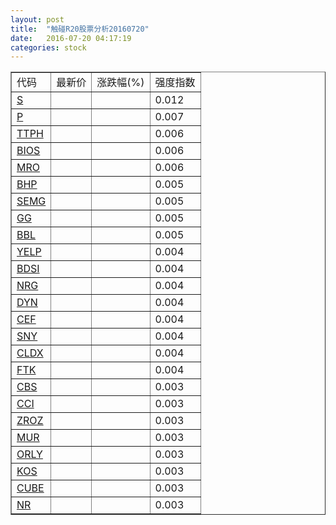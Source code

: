 ```yaml
---
layout: post
title:  "触碰R20股票分析20160720"
date:   2016-07-20 04:17:19
categories: stock
---
```

<script type="text/javascript">
var stockList = []
stockList.push('gb_s');
stockList.push('gb_p');
stockList.push('gb_ttph');
stockList.push('gb_bios');
stockList.push('gb_mro');
stockList.push('gb_bhp');
stockList.push('gb_semg');
stockList.push('gb_gg');
stockList.push('gb_bbl');
stockList.push('gb_yelp');
stockList.push('gb_bdsi');
stockList.push('gb_nrg');
stockList.push('gb_dyn');
stockList.push('gb_cef');
stockList.push('gb_sny');
stockList.push('gb_cldx');
stockList.push('gb_ftk');
stockList.push('gb_cbs');
stockList.push('gb_cci');
stockList.push('gb_zroz');
stockList.push('gb_mur');
stockList.push('gb_orly');
stockList.push('gb_kos');
stockList.push('gb_cube');
stockList.push('gb_nr');
</script>

<table border="1">
 <tr>
 <td>代码</td>
  <td>最新价</td>
  <td>涨跌幅(%)</td>
 <td>强度指数</td>
</tr>
  <tr id="s"><td><a href="http://stock.finance.sina.com.cn/usstock/quotes/S.html" target="_blank">S</a></td><td></td><td></td><td>0.012</td></tr>
  <tr id="p"><td><a href="http://stock.finance.sina.com.cn/usstock/quotes/P.html" target="_blank">P</a></td><td></td><td></td><td>0.007</td></tr>
  <tr id="ttph"><td><a href="http://stock.finance.sina.com.cn/usstock/quotes/TTPH.html" target="_blank">TTPH</a></td><td></td><td></td><td>0.006</td></tr>
  <tr id="bios"><td><a href="http://stock.finance.sina.com.cn/usstock/quotes/BIOS.html" target="_blank">BIOS</a></td><td></td><td></td><td>0.006</td></tr>
  <tr id="mro"><td><a href="http://stock.finance.sina.com.cn/usstock/quotes/MRO.html" target="_blank">MRO</a></td><td></td><td></td><td>0.006</td></tr>
  <tr id="bhp"><td><a href="http://stock.finance.sina.com.cn/usstock/quotes/BHP.html" target="_blank">BHP</a></td><td></td><td></td><td>0.005</td></tr>
  <tr id="semg"><td><a href="http://stock.finance.sina.com.cn/usstock/quotes/SEMG.html" target="_blank">SEMG</a></td><td></td><td></td><td>0.005</td></tr>
  <tr id="gg"><td><a href="http://stock.finance.sina.com.cn/usstock/quotes/GG.html" target="_blank">GG</a></td><td></td><td></td><td>0.005</td></tr>
  <tr id="bbl"><td><a href="http://stock.finance.sina.com.cn/usstock/quotes/BBL.html" target="_blank">BBL</a></td><td></td><td></td><td>0.005</td></tr>
  <tr id="yelp"><td><a href="http://stock.finance.sina.com.cn/usstock/quotes/YELP.html" target="_blank">YELP</a></td><td></td><td></td><td>0.004</td></tr>
  <tr id="bdsi"><td><a href="http://stock.finance.sina.com.cn/usstock/quotes/BDSI.html" target="_blank">BDSI</a></td><td></td><td></td><td>0.004</td></tr>
  <tr id="nrg"><td><a href="http://stock.finance.sina.com.cn/usstock/quotes/NRG.html" target="_blank">NRG</a></td><td></td><td></td><td>0.004</td></tr>
  <tr id="dyn"><td><a href="http://stock.finance.sina.com.cn/usstock/quotes/DYN.html" target="_blank">DYN</a></td><td></td><td></td><td>0.004</td></tr>
  <tr id="cef"><td><a href="http://stock.finance.sina.com.cn/usstock/quotes/CEF.html" target="_blank">CEF</a></td><td></td><td></td><td>0.004</td></tr>
  <tr id="sny"><td><a href="http://stock.finance.sina.com.cn/usstock/quotes/SNY.html" target="_blank">SNY</a></td><td></td><td></td><td>0.004</td></tr>
  <tr id="cldx"><td><a href="http://stock.finance.sina.com.cn/usstock/quotes/CLDX.html" target="_blank">CLDX</a></td><td></td><td></td><td>0.004</td></tr>
  <tr id="ftk"><td><a href="http://stock.finance.sina.com.cn/usstock/quotes/FTK.html" target="_blank">FTK</a></td><td></td><td></td><td>0.004</td></tr>
  <tr id="cbs"><td><a href="http://stock.finance.sina.com.cn/usstock/quotes/CBS.html" target="_blank">CBS</a></td><td></td><td></td><td>0.003</td></tr>
  <tr id="cci"><td><a href="http://stock.finance.sina.com.cn/usstock/quotes/CCI.html" target="_blank">CCI</a></td><td></td><td></td><td>0.003</td></tr>
  <tr id="zroz"><td><a href="http://stock.finance.sina.com.cn/usstock/quotes/ZROZ.html" target="_blank">ZROZ</a></td><td></td><td></td><td>0.003</td></tr>
  <tr id="mur"><td><a href="http://stock.finance.sina.com.cn/usstock/quotes/MUR.html" target="_blank">MUR</a></td><td></td><td></td><td>0.003</td></tr>
  <tr id="orly"><td><a href="http://stock.finance.sina.com.cn/usstock/quotes/ORLY.html" target="_blank">ORLY</a></td><td></td><td></td><td>0.003</td></tr>
  <tr id="kos"><td><a href="http://stock.finance.sina.com.cn/usstock/quotes/KOS.html" target="_blank">KOS</a></td><td></td><td></td><td>0.003</td></tr>
  <tr id="cube"><td><a href="http://stock.finance.sina.com.cn/usstock/quotes/CUBE.html" target="_blank">CUBE</a></td><td></td><td></td><td>0.003</td></tr>
  <tr id="nr"><td><a href="http://stock.finance.sina.com.cn/usstock/quotes/NR.html" target="_blank">NR</a></td><td></td><td></td><td>0.003</td></tr>
</table>
